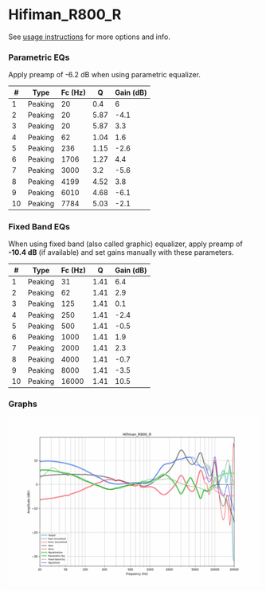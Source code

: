 # Hifiman_R800_R
See [usage instructions](https://github.com/jaakkopasanen/AutoEq#usage) for more options and info.

### Parametric EQs
Apply preamp of -6.2 dB when using parametric equalizer.

|   # | Type    |   Fc (Hz) |    Q |   Gain (dB) |
|-----|---------|-----------|------|-------------|
|   1 | Peaking |        20 | 0.4  |         6   |
|   2 | Peaking |        20 | 5.87 |        -4.1 |
|   3 | Peaking |        20 | 5.87 |         3.3 |
|   4 | Peaking |        62 | 1.04 |         1.6 |
|   5 | Peaking |       236 | 1.15 |        -2.6 |
|   6 | Peaking |      1706 | 1.27 |         4.4 |
|   7 | Peaking |      3000 | 3.2  |        -5.6 |
|   8 | Peaking |      4199 | 4.52 |         3.8 |
|   9 | Peaking |      6010 | 4.68 |        -6.1 |
|  10 | Peaking |      7784 | 5.03 |        -2.1 |

### Fixed Band EQs
When using fixed band (also called graphic) equalizer, apply preamp of **-10.4 dB** (if available) and set gains manually with these parameters.

|   # | Type    |   Fc (Hz) |    Q |   Gain (dB) |
|-----|---------|-----------|------|-------------|
|   1 | Peaking |        31 | 1.41 |         6.4 |
|   2 | Peaking |        62 | 1.41 |         2.9 |
|   3 | Peaking |       125 | 1.41 |         0.1 |
|   4 | Peaking |       250 | 1.41 |        -2.4 |
|   5 | Peaking |       500 | 1.41 |        -0.5 |
|   6 | Peaking |      1000 | 1.41 |         1.9 |
|   7 | Peaking |      2000 | 1.41 |         2.3 |
|   8 | Peaking |      4000 | 1.41 |        -0.7 |
|   9 | Peaking |      8000 | 1.41 |        -3.5 |
|  10 | Peaking |     16000 | 1.41 |        10.5 |

### Graphs
![](./Hifiman_R800_R.png)
